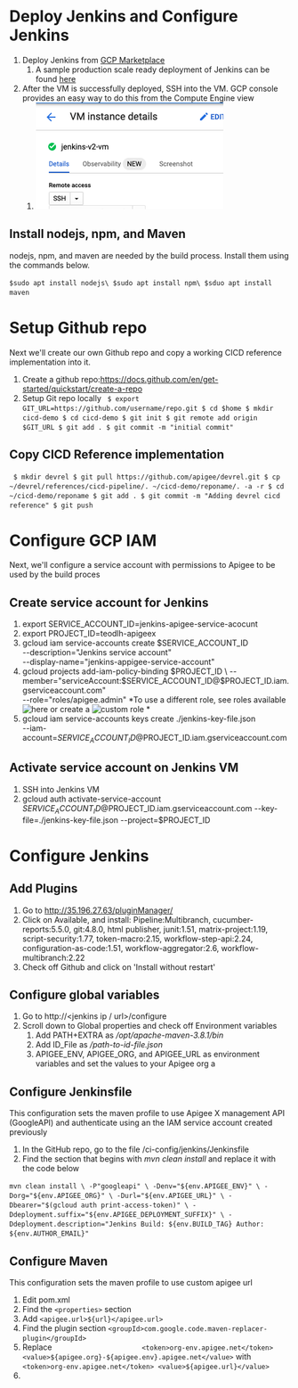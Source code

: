 # Deploy Jenkins and Configure Jenkins
1. Deploy Jenkins from [GCP Marketplace](https://pantheon.corp.google.com/marketplace/product/click-to-deploy-images/jenkins)
	1. A sample production scale ready deployment of Jenkins can be found [here](https://cloud.google.com/architecture/using-jenkins-for-distributed-builds-on-compute-engine)
1. After the VM is successfully deployed, SSH into the VM. GCP console provides an easy way to do this from the Compute Engine view
	1. ![SSH](./images/ssh-vm.png)

## Install nodejs, npm, and Maven
nodejs, npm, and maven are needed by the build process. Install them using the commands below.

`$sudo apt install nodejs\
 $sudo apt install npm\
 $sduo apt install maven`
  
# Setup Github repo
Next we'll create our own Github repo and copy a working CICD reference implementation into it.

1. Create a github repo:https://docs.github.com/en/get-started/quickstart/create-a-repo 
1. Setup Git repo locally
` $ export GIT_URL=https://github.com/username/repo.git
  $ cd $home
  $ mkdir cicd-demo
  $ cd cicd-demo
  $ git init
  $ git remote add origin $GIT_URL
  $ git add .
  $ git commit -m "initial commit"`
  
## Copy CICD Reference implementation
` $ mkdir devrel
  $ git pull https://github.com/apigee/devrel.git
  $ cp ~/devrel/references/cicd-pipeline/. ~/cicd-demo/reponame/. -a -r
  $ cd ~/cicd-demo/reponame
  $ git add .
  $ git commit -m "Adding devrel cicd reference"
  $ git push`
  
# Configure GCP IAM
Next, we'll configure a service account with permissions to Apigee to be used by the build proces
## Create service account for Jenkins
1. export SERVICE_ACCOUNT_ID=jenkins-apigee-service-acocunt
1. export PROJECT_ID=teodlh-apigeex
1. gcloud iam service-accounts create $SERVICE_ACCOUNT_ID \
    --description="Jenkins service account" \
    --display-name="jenkins-appigee-service-account"   
1. gcloud projects add-iam-policy-binding $PROJECT_ID \
    --member="serviceAccount:$SERVICE_ACCOUNT_ID@$PROJECT_ID.iam.gserviceaccount.com" \
    --role="roles/apigee.admin"
*To use a different role, see roles available ![here](https://cloud.google.com/iam/docs/understanding-roles#apigee-roles) or create a ![custom role](https://cloud.google.com/iam/docs/understanding-custom-roles) *
1. gcloud iam service-accounts keys create ./jenkins-key-file.json \
    --iam-account=$SERVICE_ACCOUNT_ID@$PROJECT_ID.iam.gserviceaccount.com
    
## Activate service account on Jenkins VM
1. SSH into Jenkins VM
1. gcloud auth activate-service-account $SERVICE_ACCOUNT_ID@$PROJECT_ID.iam.gserviceaccount.com --key-file=./jenkins-key-file.json --project=$PROJECT_ID
  
# Configure Jenkins
 
## Add Plugins
1. Go to http://35.196.27.63/pluginManager/
1. Click on Available, and install: Pipeline:Multibranch, cucumber-reports:5.5.0, git:4.8.0, html publisher, junit:1.51, matrix-project:1.19, script-security:1.77, token-macro:2.15, workflow-step-api:2.24, configuration-as-code:1.51, workflow-aggregator:2.6, workflow-multibranch:2.22
1. Check off Github and click on 'Install without restart'

## Configure global variables
1. Go to http://<jenkins ip / url>/configure
1. Scroll down to Global properties and check off Environment variables
	1. Add PATH+EXTRA as */opt/apache-maven-3.8.1/bin*
	1. Add ID_File as */path-to-id-file.json*
	3. APIGEE_ENV, APIGEE_ORG, and APIGEE_URL as environment variables and set the values to your Apigee org a
  
## Configure Jenkinsfile 
This configuration sets the maven profile to use Apigee X management API (GoogleAPI) and authenticate using an the IAM service account created previously
1. In the GitHub repo, go to the file /ci-config/jenkins/Jenkinsfile
1. Find the section that begins with *mvn clean install* and replace it with the code below

`mvn clean install \
                -P"googleapi" \
                -Denv="${env.APIGEE_ENV}" \
                -Dorg="${env.APIGEE_ORG}" \
                -Durl="${env.APIGEE_URL}" \
                -Dbearer="$(gcloud auth print-access-token)" \
                -Ddeployment.suffix="${env.APIGEE_DEPLOYMENT_SUFFIX}" \
                -Ddeployment.description="Jenkins Build: ${env.BUILD_TAG} Author: ${env.AUTHOR_EMAIL}"
`
## Configure Maven
This configuration sets the maven profile to use custom apigee url
1. Edit pom.xml
1. Find the `<properties>` section
1. Add `<apigee.url>${url}</apigee.url>`
1. Find the plugin section `<groupId>com.google.code.maven-replacer-plugin</groupId>`
1. Replace 
 ` 						<token>org-env.apigee.net</token>
							<value>${apigee.org}-${apigee.env}.apigee.net</value>`
   with 
  ` 					<token>org-env.apigee.net</token>
							<value>${apigee.url}</value>`  
1. 

  
  
  


